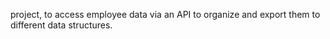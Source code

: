 project, to access employee data via an API to organize and export them to different data structures.


